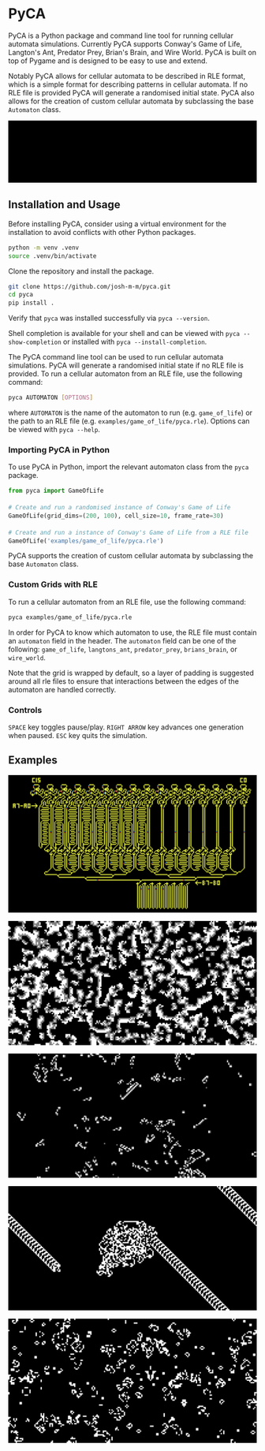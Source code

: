 # PyCA

PyCA is a Python package and command line tool for running cellular automata simulations. Currently PyCA supports Conway's Game of Life, Langton's Ant, Predator Prey, Brian's Brain, and Wire World. PyCA is built on top of Pygame and is designed to be easy to use and extend.

Notably PyCA allows for cellular automata to be described in RLE format, which is a simple format for describing patterns in cellular automata. If no RLE file is provided PyCA will generate a randomised initial state. PyCA also allows for the creation of custom cellular automata by subclassing the base `Automaton` class.

<p align='center'>
  <img src='assets/pyca.gif' alt='PyCA'>
</p>

## Installation and Usage

Before installing PyCA, consider using a virtual environment for the installation to avoid conflicts with other Python packages.

```sh
python -m venv .venv
source .venv/bin/activate
```

Clone the repository and install the package.

```sh
git clone https://github.com/josh-m-m/pyca.git
cd pyca
pip install .
```

Verify that `pyca` was installed successfully via `pyca --version`.

Shell completion is available for your shell and can be viewed with `pyca --show-completion` or installed with `pyca --install-completion`.

The PyCA command line tool can be used to run cellular automata simulations. PyCA will generate a randomised initial state if no RLE file is provided. To run a cellular automaton from an RLE file, use the following command:

```sh
pyca AUTOMATON [OPTIONS]
```
where `AUTOMATON` is the name of the automaton to run (e.g. `game_of_life`) or the path to an RLE file (e.g. `examples/game_of_life/pyca.rle`). Options can be viewed with `pyca --help`.

### Importing PyCA in Python

To use PyCA in Python, import the relevant automaton class from the `pyca` package.

```python
from pyca import GameOfLife

# Create and run a randomised instance of Conway's Game of Life
GameOfLife(grid_dims=(200, 100), cell_size=10, frame_rate=30)

# Create and run a instance of Conway's Game of Life from a RLE file
GameOfLife('examples/game_of_life/pyca.rle')
```
PyCA supports the creation of custom cellular automata by subclassing the base `Automaton` class.

### Custom Grids with RLE

To run a cellular automaton from an RLE file, use the following command:

```sh
pyca examples/game_of_life/pyca.rle
```

In order for PyCA to know which automaton to use, the RLE file must contain an `automaton` field in the header. The `automaton` field can be one of the following: `game_of_life`, `langtons_ant`, `predator_prey`, `brians_brain`, or `wire_world`.

Note that the grid is wrapped by default, so a layer of padding is suggested around all rle files to ensure that interactions between the edges of the automaton are handled correctly.

### Controls

`SPACE` key toggles pause/play.
`RIGHT ARROW` key advances one generation when paused.
`ESC` key quits the simulation.

## Examples

![Wire World](assets/wire_world.png)

![Predator Prey](assets/predator_prey.png)

![Brian's Brain](assets/brians_brain.png)

![Langton's Ant](assets/langtons_ant.png)

![Conway's Game of Life](assets/game_of_life.png)
